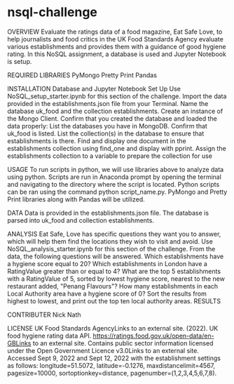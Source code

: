 # nsql-challenge
OVERVIEW
Evaluate the ratings data of a food magazine, Eat Safe Love, to help journalists and food critics in the UK Food Standards Agency evaluate various establishments and provides
them with a guidance of good hygiene rating. In this NoSQL assignment, a database is used and Jupyter Notebook is setup. 

REQUIRED LIBRARIES
PyMongo
Pretty Print
Pandas

INSTALLATION
Database and Jupyter Notebook Set Up
Use NoSQL_setup_starter.ipynb for this section of the challenge.
Import the data provided in the establishments.json file from your Terminal. Name the database uk_food and the collection establishments. 
Create an instance of the Mongo Client.
Confirm that you created the database and loaded the data properly:
List the databases you have in MongoDB. Confirm that uk_food is listed.
List the collection(s) in the database to ensure that establishments is there.
Find and display one document in the establishments collection using find_one and display with pprint.
Assign the establishments collection to a variable to prepare the collection for use

USAGE
To run scripts in python, we will use libraries above to analyze data using python. Scripts are run in Anaconda prompt by opening the terminal and navigating to the directory where the script is located. 
Python scripts can be ran using the command python script_name.py. PyMongo and Pretty Print libraries along with Pandas will be utilized. 

DATA
Data is provided in the establishments.json file. The database is parsed into uk_food and collection establishments. 

ANALYSIS
Eat Safe, Love has specific questions they want you to answer, which will help them find the locations they wish to visit and avoid.
Use NoSQL_analysis_starter.ipynb for this section of the challenge.
From the data, the following questions will be answered.
Which establishments have a hygiene score equal to 20?
Which establishments in London have a RatingValue greater than or equal to 4?
What are the top 5 establishments with a RatingValue of 5, sorted by lowest hygiene score, nearest to the new restaurant added, "Penang Flavours"?
How many establishments in each Local Authority area have a hygiene score of 0? Sort the results from highest to lowest, and print out the top ten local authority areas.
RESULTS

CONTRIBUTER
Nick Nath

LICENSE
UK Food Standards AgencyLinks to an external site. (2022). UK food hygiene rating data API. https://ratings.food.gov.uk/open-data/en-GBLinks to an external site.
Contains public sector information licensed under the Open Government Licence v3.0Links to an external site.
Accessed Sept 9, 2022 and Sept 12, 2022 with the establishment settings as follows: longitude=51.5072, latitude=-0.1276, maxdistancelimit=4567, pagesize=10000, sortoptionkey=distance, pagenumber=(1,2,3,4,5,6,7,8).
